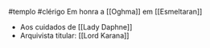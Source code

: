 #templo #clérigo 
Em honra a [[Oghma]] em [[Esmeltaran]]

- Aos cuidados de [[Lady Daphne]]
- Arquivista titular: [[Lord Karana]]